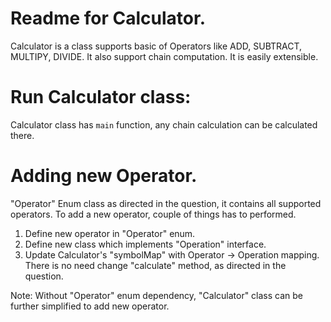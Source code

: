 # Readme for Calculator.
Calculator is a class supports basic of Operators like ADD, SUBTRACT, MULTIPY, DIVIDE. 
It also support chain computation. It is easily extensible.

# Run Calculator class:
Calculator class has `main` function, any chain calculation can be calculated there.

# Adding new Operator.
"Operator" Enum class as directed in the question, it contains all supported operators. 
To add a new operator, couple of things has to performed.
1) Define new operator in "Operator" enum.
2) Define new class which implements "Operation" interface.
3) Update Calculator's "symbolMap" with Operator -> Operation mapping.
There is no need change "calculate" method, as directed in the question.

Note: Without "Operator" enum dependency, "Calculator" class can be further simplified to add new operator.
